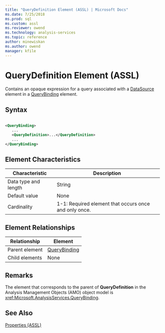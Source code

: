 ```yaml
---
title: "QueryDefinition Element (ASSL) | Microsoft Docs"
ms.date: 7/25/2018
ms.prod: sql
ms.custom: assl
ms.reviewer: owend
ms.technology: analysis-services
ms.topic: reference
author: minewiskan
ms.author: owend
manager: kfile
---
```

# QueryDefinition Element (ASSL)

  Contains an opaque expression for a query associated with a [DataSource](../objects/datasource-element-assl.md) element in a [QueryBinding](../data-type/querybinding-data-type-assl.md) element.  
  
## Syntax  
  
```xml  
  
<QueryBinding>  
   ...  
   <QueryDefinition>...</QueryDefinition>  
   ...  
</QueryBinding>  
```  
  
## Element Characteristics  
  
|Characteristic|Description|  
|--------------------|-----------------|  
|Data type and length|String|  
|Default value|None|  
|Cardinality|1-1: Required element that occurs once and only once.|  
  
## Element Relationships  
  
|Relationship|Element|  
|------------------|-------------|  
|Parent element|[QueryBinding](../data-type/querybinding-data-type-assl.md)|  
|Child elements|None|  
  
## Remarks  
 The element that corresponds to the parent of **QueryDefinition** in the Analysis Management Objects (AMO) object model is <xref:Microsoft.AnalysisServices.QueryBinding>.  
  
## See Also  
 [Properties &#40;ASSL&#41;](properties-assl.md)  
  
  
